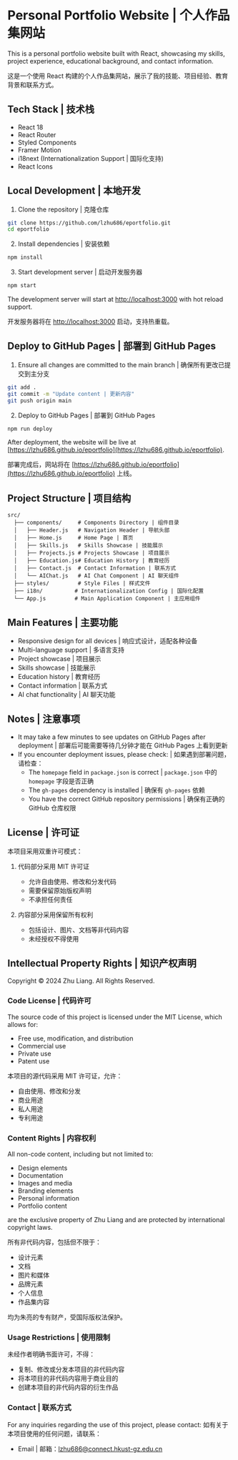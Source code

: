 # Personal Portfolio Website | 个人作品集网站

This is a personal portfolio website built with React, showcasing my skills, project experience, educational background, and contact information.

这是一个使用 React 构建的个人作品集网站，展示了我的技能、项目经验、教育背景和联系方式。

## Tech Stack | 技术栈

- React 18
- React Router
- Styled Components
- Framer Motion
- i18next (Internationalization Support | 国际化支持)
- React Icons

## Local Development | 本地开发

1. Clone the repository | 克隆仓库
```bash
git clone https://github.com/lzhu686/eportfolio.git
cd eportfolio
```

2. Install dependencies | 安装依赖
```bash
npm install
```

3. Start development server | 启动开发服务器
```bash
npm start
```
The development server will start at [http://localhost:3000](http://localhost:3000) with hot reload support.

开发服务器将在 [http://localhost:3000](http://localhost:3000) 启动，支持热重载。

## Deploy to GitHub Pages | 部署到 GitHub Pages

1. Ensure all changes are committed to the main branch | 确保所有更改已提交到主分支
```bash
git add .
git commit -m "Update content | 更新内容"
git push origin main
```

2. Deploy to GitHub Pages | 部署到 GitHub Pages
```bash
npm run deploy
```

After deployment, the website will be live at [https://lzhu686.github.io/eportfolio](https://lzhu686.github.io/eportfolio).

部署完成后，网站将在 [https://lzhu686.github.io/eportfolio](https://lzhu686.github.io/eportfolio) 上线。

## Project Structure | 项目结构

```
src/
  ├── components/     # Components Directory | 组件目录
  │   ├── Header.js   # Navigation Header | 导航头部
  │   ├── Home.js     # Home Page | 首页
  │   ├── Skills.js   # Skills Showcase | 技能展示
  │   ├── Projects.js # Projects Showcase | 项目展示
  │   ├── Education.js# Education History | 教育经历
  │   ├── Contact.js  # Contact Information | 联系方式
  │   └── AIChat.js   # AI Chat Component | AI 聊天组件
  ├── styles/         # Style Files | 样式文件
  ├── i18n/          # Internationalization Config | 国际化配置
  └── App.js         # Main Application Component | 主应用组件
```

## Main Features | 主要功能

- Responsive design for all devices | 响应式设计，适配各种设备
- Multi-language support | 多语言支持
- Project showcase | 项目展示
- Skills showcase | 技能展示
- Education history | 教育经历
- Contact information | 联系方式
- AI chat functionality | AI 聊天功能

## Notes | 注意事项

- It may take a few minutes to see updates on GitHub Pages after deployment | 部署后可能需要等待几分钟才能在 GitHub Pages 上看到更新
- If you encounter deployment issues, please check: | 如果遇到部署问题，请检查：
  - The `homepage` field in `package.json` is correct | `package.json` 中的 `homepage` 字段是否正确
  - The `gh-pages` dependency is installed | 确保有 `gh-pages` 依赖
  - You have the correct GitHub repository permissions | 确保有正确的 GitHub 仓库权限

## License | 许可证

本项目采用双重许可模式：

1. 代码部分采用 MIT 许可证
   - 允许自由使用、修改和分发代码
   - 需要保留原始版权声明
   - 不承担任何责任

2. 内容部分采用保留所有权利
   - 包括设计、图片、文档等非代码内容
   - 未经授权不得使用

## Intellectual Property Rights | 知识产权声明

Copyright © 2024 Zhu Liang. All Rights Reserved.

### Code License | 代码许可
The source code of this project is licensed under the MIT License, which allows for:
- Free use, modification, and distribution
- Commercial use
- Private use
- Patent use

本项目的源代码采用 MIT 许可证，允许：
- 自由使用、修改和分发
- 商业用途
- 私人用途
- 专利用途

### Content Rights | 内容权利
All non-code content, including but not limited to:
- Design elements
- Documentation
- Images and media
- Branding elements
- Personal information
- Portfolio content

are the exclusive property of Zhu Liang and are protected by international copyright laws.

所有非代码内容，包括但不限于：
- 设计元素
- 文档
- 图片和媒体
- 品牌元素
- 个人信息
- 作品集内容

均为朱亮的专有财产，受国际版权法保护。

### Usage Restrictions | 使用限制
未经作者明确书面许可，不得：
- 复制、修改或分发本项目的非代码内容
- 将本项目的非代码内容用于商业目的
- 创建本项目的非代码内容的衍生作品

### Contact | 联系方式
For any inquiries regarding the use of this project, please contact:
如有关于本项目使用的任何问题，请联系：
- Email | 邮箱：lzhu686@connect.hkust-gz.edu.cn
